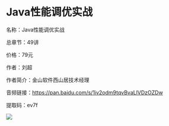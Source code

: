 # Java性能调优实战

名称：Java性能调优实战

总章节：49讲

价格：79元

作者：刘超

作者简介：金山软件西山居技术经理

音频链接：https://pan.baidu.com/s/1iv2odm9tqvBvaLlVDzOZDw

提取码：ev7f

![](https://static001.geekbang.org/resource/image/b2/01/b2f97b2cbefe40e19af4d28508387e01.jpg)

